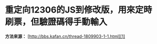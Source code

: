 重定向12306的JS到修改版，用來定時刷票，但驗證碼得手動輸入
=============
**方法來源：** [http://bbs.kafan.cn/thread-1809903-1-1.html][1]


  [1]: http://bbs.kafan.cn/thread-1809903-1-1.html
